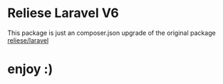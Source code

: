 # Reliese Laravel V6

This package is just an composer.json upgrade of the original package [reliese/laravel](https://github.com/reliese/laravel)

# enjoy :)